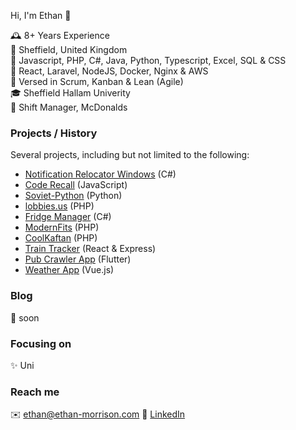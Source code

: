 Hi, I'm Ethan 👋
  
🕰️ 8+ Years Experience   
📍 Sheffield, United Kingdom  
🧠 Javascript, PHP, C#, Java, Python, Typescript, Excel, SQL & CSS  
💖 React, Laravel, NodeJS, Docker, Nginx & AWS  
🤖 Versed in Scrum, Kanban & Lean (Agile)  
🎓 Sheffield Hallam Univerity   
🏢 Shift Manager, McDonalds

### Projects / History
Several projects, including but not limited to the following:
* [Notification Relocator Windows](https://github.com/emorrisn/Notification-Relocator-Windows-) (C#)
* [Code Recall](https://github.com/emorrisn/code-recall) (JavaScript)
* [Soviet-Python](https://github.com/emorrisn/Soviet-Python-A-level-coursework) (Python)
* [lobbies.us](https://github.com/emorrisn/lobbies) (PHP)
* [Fridge Manager](https://github.com/emorrisn/FridgeManager) (C#)
* [ModernFits](https://github.com/itse-group4/ModernFits) (PHP)
* [CoolKaftan](https://github.com/PatJNewellSHU/CoolKaftanGroup17) (PHP)
* [Train Tracker](https://github.com/emorrisn/3Squared-Train-Tracker) (React & Express)
* [Pub Crawler App](https://github.com/emorrisn/pub-crawler/) (Flutter)
* [Weather App](https://github.com/emorrisn/vue-weather-app) (Vue.js)
  
### Blog
🐢 soon

### Focusing on
✨ Uni

### Reach me
✉️ ethan@ethan-morrison.com
📝 [LinkedIn](https://www.linkedin.com/in/ethan-morrison-74b638155/)
